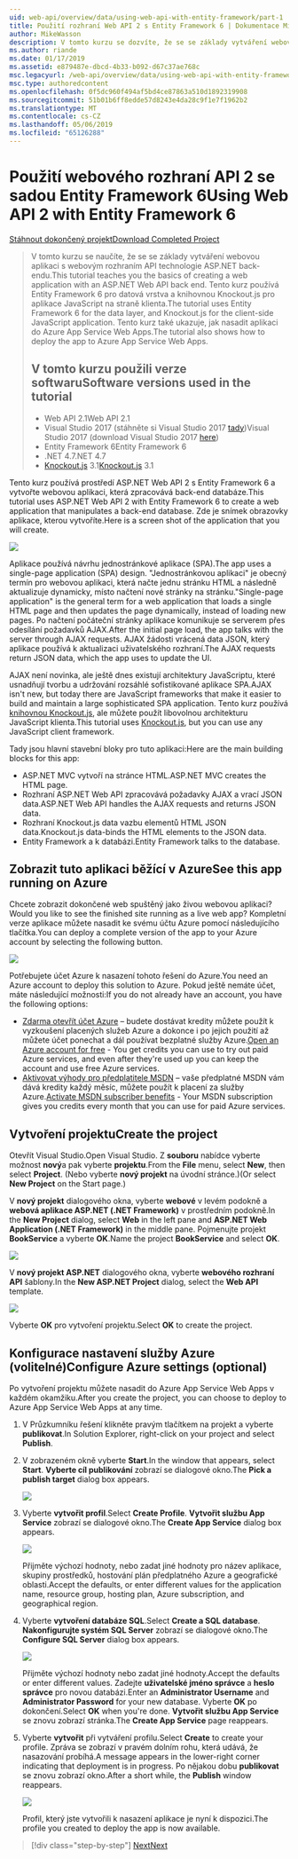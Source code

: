 ```yaml
---
uid: web-api/overview/data/using-web-api-with-entity-framework/part-1
title: Použití rozhraní Web API 2 s Entity Framework 6 | Dokumentace Microsoftu
author: MikeWasson
description: V tomto kurzu se dozvíte, že se se základy vytváření webovou aplikaci s webovým rozhraním API technologie ASP.NET back-endu. Tento kurz používá Entity Framework 6 pro uspořádání dat...
ms.author: riande
ms.date: 01/17/2019
ms.assetid: e879487e-dbcd-4b33-b092-d67c37ae768c
msc.legacyurl: /web-api/overview/data/using-web-api-with-entity-framework/part-1
msc.type: authoredcontent
ms.openlocfilehash: 0f5dc960f494af5bd4ce87863a510d1892319908
ms.sourcegitcommit: 51b01b6ff8edde57d8243e4da28c9f1e7f1962b2
ms.translationtype: MT
ms.contentlocale: cs-CZ
ms.lasthandoff: 05/06/2019
ms.locfileid: "65126288"
---
```

# <a name="using-web-api-2-with-entity-framework-6"></a><span data-ttu-id="e282c-104">Použití webového rozhraní API 2 se sadou Entity Framework 6</span><span class="sxs-lookup"><span data-stu-id="e282c-104">Using Web API 2 with Entity Framework 6</span></span>

[<span data-ttu-id="e282c-105">Stáhnout dokončený projekt</span><span class="sxs-lookup"><span data-stu-id="e282c-105">Download Completed Project</span></span>](https://github.com/MikeWasson/BookService)

> <span data-ttu-id="e282c-106">V tomto kurzu se naučíte, že se se základy vytváření webovou aplikaci s webovým rozhraním API technologie ASP.NET back-endu.</span><span class="sxs-lookup"><span data-stu-id="e282c-106">This tutorial teaches you the basics of creating a web application with an ASP.NET Web API back end.</span></span> <span data-ttu-id="e282c-107">Tento kurz používá Entity Framework 6 pro datová vrstva a knihovnou Knockout.js pro aplikace JavaScript na straně klienta.</span><span class="sxs-lookup"><span data-stu-id="e282c-107">The tutorial uses Entity Framework 6 for the data layer, and Knockout.js for the client-side JavaScript application.</span></span> <span data-ttu-id="e282c-108">Tento kurz také ukazuje, jak nasadit aplikaci do Azure App Service Web Apps.</span><span class="sxs-lookup"><span data-stu-id="e282c-108">The tutorial also shows how to deploy the app to Azure App Service Web Apps.</span></span>
>
> ## <a name="software-versions-used-in-the-tutorial"></a><span data-ttu-id="e282c-109">V tomto kurzu použili verze softwaru</span><span class="sxs-lookup"><span data-stu-id="e282c-109">Software versions used in the tutorial</span></span>
>
> - <span data-ttu-id="e282c-110">Web API 2.1</span><span class="sxs-lookup"><span data-stu-id="e282c-110">Web API 2.1</span></span>
> - <span data-ttu-id="e282c-111">Visual Studio 2017 (stáhněte si Visual Studio 2017 [tady](https://visualstudio.microsoft.com/downloads/?utm_medium=microsoft&utm_source=docs.microsoft.com&utm_campaign=button+cta&utm_content=download+vs2017))</span><span class="sxs-lookup"><span data-stu-id="e282c-111">Visual Studio 2017 (download Visual Studio 2017 [here](https://visualstudio.microsoft.com/downloads/?utm_medium=microsoft&utm_source=docs.microsoft.com&utm_campaign=button+cta&utm_content=download+vs2017))</span></span>
> - <span data-ttu-id="e282c-112">Entity Framework 6</span><span class="sxs-lookup"><span data-stu-id="e282c-112">Entity Framework 6</span></span>
> - <span data-ttu-id="e282c-113">.NET 4.7</span><span class="sxs-lookup"><span data-stu-id="e282c-113">.NET 4.7</span></span>
> - <span data-ttu-id="e282c-114">[Knockout.js](http://knockoutjs.com/) 3.1</span><span class="sxs-lookup"><span data-stu-id="e282c-114">[Knockout.js](http://knockoutjs.com/) 3.1</span></span>

<span data-ttu-id="e282c-115">Tento kurz používá prostředí ASP.NET Web API 2 s Entity Framework 6 a vytvořte webovou aplikaci, která zpracovává back-end databáze.</span><span class="sxs-lookup"><span data-stu-id="e282c-115">This tutorial uses ASP.NET Web API 2 with Entity Framework 6 to create a web application that manipulates a back-end database.</span></span> <span data-ttu-id="e282c-116">Zde je snímek obrazovky aplikace, kterou vytvoříte.</span><span class="sxs-lookup"><span data-stu-id="e282c-116">Here is a screen shot of the application that you will create.</span></span>

[![](part-1/_static/image2.png)](part-1/_static/image1.png)

<span data-ttu-id="e282c-117">Aplikace používá návrhu jednostránkové aplikace (SPA).</span><span class="sxs-lookup"><span data-stu-id="e282c-117">The app uses a single-page application (SPA) design.</span></span> <span data-ttu-id="e282c-118">"Jednostránkovou aplikaci" je obecný termín pro webovou aplikaci, která načte jednu stránku HTML a následně aktualizuje dynamicky, místo načtení nové stránky na stránku.</span><span class="sxs-lookup"><span data-stu-id="e282c-118">"Single-page application" is the general term for a web application that loads a single HTML page and then updates the page dynamically, instead of loading new pages.</span></span> <span data-ttu-id="e282c-119">Po načtení počáteční stránky aplikace komunikuje se serverem přes odesílání požadavků AJAX.</span><span class="sxs-lookup"><span data-stu-id="e282c-119">After the initial page load, the app talks with the server through AJAX requests.</span></span> <span data-ttu-id="e282c-120">AJAX žádosti vrácená data JSON, který aplikace používá k aktualizaci uživatelského rozhraní.</span><span class="sxs-lookup"><span data-stu-id="e282c-120">The AJAX requests return JSON data, which the app uses to update the UI.</span></span>

<span data-ttu-id="e282c-121">AJAX není novinka, ale ještě dnes existují architektury JavaScriptu, které usnadňují tvorbu a udržování rozsáhlé sofistikované aplikace SPA.</span><span class="sxs-lookup"><span data-stu-id="e282c-121">AJAX isn't new, but today there are JavaScript frameworks that make it easier to build and maintain a large sophisticated SPA application.</span></span> <span data-ttu-id="e282c-122">Tento kurz používá [knihovnou Knockout.js](http://knockoutjs.com/), ale můžete použít libovolnou architekturu JavaScript klienta.</span><span class="sxs-lookup"><span data-stu-id="e282c-122">This tutorial uses [Knockout.js](http://knockoutjs.com/), but you can use any JavaScript client framework.</span></span>

<span data-ttu-id="e282c-123">Tady jsou hlavní stavební bloky pro tuto aplikaci:</span><span class="sxs-lookup"><span data-stu-id="e282c-123">Here are the main building blocks for this app:</span></span>

- <span data-ttu-id="e282c-124">ASP.NET MVC vytvoří na stránce HTML.</span><span class="sxs-lookup"><span data-stu-id="e282c-124">ASP.NET MVC creates the HTML page.</span></span>
- <span data-ttu-id="e282c-125">Rozhraní ASP.NET Web API zpracovává požadavky AJAX a vrací JSON data.</span><span class="sxs-lookup"><span data-stu-id="e282c-125">ASP.NET Web API handles the AJAX requests and returns JSON data.</span></span>
- <span data-ttu-id="e282c-126">Rozhraní Knockout.js data vazbu elementů HTML JSON data.</span><span class="sxs-lookup"><span data-stu-id="e282c-126">Knockout.js data-binds the HTML elements to the JSON data.</span></span>
- <span data-ttu-id="e282c-127">Entity Framework a k databázi.</span><span class="sxs-lookup"><span data-stu-id="e282c-127">Entity Framework talks to the database.</span></span>

## <a name="see-this-app-running-on-azure"></a><span data-ttu-id="e282c-128">Zobrazit tuto aplikaci běžící v Azure</span><span class="sxs-lookup"><span data-stu-id="e282c-128">See this app running on Azure</span></span>

<span data-ttu-id="e282c-129">Chcete zobrazit dokončené web spuštěný jako živou webovou aplikaci?</span><span class="sxs-lookup"><span data-stu-id="e282c-129">Would you like to see the finished site running as a live web app?</span></span> <span data-ttu-id="e282c-130">Kompletní verze aplikace můžete nasadit ke svému účtu Azure pomocí následujícího tlačítka.</span><span class="sxs-lookup"><span data-stu-id="e282c-130">You can deploy a complete version of the app to your Azure account by selecting the following button.</span></span>

[![](http://azuredeploy.net/deploybutton.png)](https://azuredeploy.net/?WT.mc_id=deploy_azure_aspnet&repository=https://github.com/tfitzmac/BookService)

<span data-ttu-id="e282c-131">Potřebujete účet Azure k nasazení tohoto řešení do Azure.</span><span class="sxs-lookup"><span data-stu-id="e282c-131">You need an Azure account to deploy this solution to Azure.</span></span> <span data-ttu-id="e282c-132">Pokud ještě nemáte účet, máte následující možnosti:</span><span class="sxs-lookup"><span data-stu-id="e282c-132">If you do not already have an account, you have the following options:</span></span>

- <span data-ttu-id="e282c-133">[Zdarma otevřít účet Azure](https://azure.microsoft.com/pricing/free-trial/?WT.mc_id=A443DD604) – budete dostávat kredity můžete použít k vyzkoušení placených služeb Azure a dokonce i po jejich použití až můžete účet ponechat a dál používat bezplatné služby Azure.</span><span class="sxs-lookup"><span data-stu-id="e282c-133">[Open an Azure account for free](https://azure.microsoft.com/pricing/free-trial/?WT.mc_id=A443DD604) - You get credits you can use to try out paid Azure services, and even after they're used up you can keep the account and use free Azure services.</span></span>
- <span data-ttu-id="e282c-134">[Aktivovat výhody pro předplatitele MSDN](https://azure.microsoft.com/pricing/member-offers/msdn-benefits-details/?WT.mc_id=A443DD604) – vaše předplatné MSDN vám dává kredity každý měsíc, můžete použít k placení za služby Azure.</span><span class="sxs-lookup"><span data-stu-id="e282c-134">[Activate MSDN subscriber benefits](https://azure.microsoft.com/pricing/member-offers/msdn-benefits-details/?WT.mc_id=A443DD604) - Your MSDN subscription gives you credits every month that you can use for paid Azure services.</span></span>

## <a name="create-the-project"></a><span data-ttu-id="e282c-135">Vytvoření projektu</span><span class="sxs-lookup"><span data-stu-id="e282c-135">Create the project</span></span>

<span data-ttu-id="e282c-136">Otevřít Visual Studio.</span><span class="sxs-lookup"><span data-stu-id="e282c-136">Open Visual Studio.</span></span> <span data-ttu-id="e282c-137">Z **souboru** nabídce vyberte možnost **nový**a pak vyberte **projektu**.</span><span class="sxs-lookup"><span data-stu-id="e282c-137">From the **File** menu, select **New**, then select **Project**.</span></span> <span data-ttu-id="e282c-138">(Nebo vyberte **nový projekt** na úvodní stránce.)</span><span class="sxs-lookup"><span data-stu-id="e282c-138">(Or select **New Project** on the Start page.)</span></span>

<span data-ttu-id="e282c-139">V **nový projekt** dialogového okna, vyberte **webové** v levém podokně a **webová aplikace ASP.NET (.NET Framework)** v prostředním podokně.</span><span class="sxs-lookup"><span data-stu-id="e282c-139">In the **New Project** dialog, select **Web** in the left pane and **ASP.NET Web Application (.NET Framework)** in the middle pane.</span></span> <span data-ttu-id="e282c-140">Pojmenujte projekt **BookService** a vyberte **OK**.</span><span class="sxs-lookup"><span data-stu-id="e282c-140">Name the project **BookService** and select **OK**.</span></span>

[![](part-1/_static/image11.png)](part-1/_static/image11.png)

<span data-ttu-id="e282c-141">V **nový projekt ASP.NET** dialogového okna, vyberte **webového rozhraní API** šablony.</span><span class="sxs-lookup"><span data-stu-id="e282c-141">In the **New ASP.NET Project** dialog, select the **Web API** template.</span></span>

[![](part-1/_static/image12.png)](part-1/_static/image12.png)

<span data-ttu-id="e282c-142">Vyberte **OK** pro vytvoření projektu.</span><span class="sxs-lookup"><span data-stu-id="e282c-142">Select **OK** to create the project.</span></span>

## <a name="configure-azure-settings-optional"></a><span data-ttu-id="e282c-143">Konfigurace nastavení služby Azure (volitelné)</span><span class="sxs-lookup"><span data-stu-id="e282c-143">Configure Azure settings (optional)</span></span>

<span data-ttu-id="e282c-144">Po vytvoření projektu můžete nasadit do Azure App Service Web Apps v každém okamžiku.</span><span class="sxs-lookup"><span data-stu-id="e282c-144">After you create the project, you can choose to deploy to Azure App Service Web Apps at any time.</span></span> 

1. <span data-ttu-id="e282c-145">V Průzkumníku řešení klikněte pravým tlačítkem na projekt a vyberte **publikovat**.</span><span class="sxs-lookup"><span data-stu-id="e282c-145">In Solution Explorer, right-click on your project and select **Publish**.</span></span>

2. <span data-ttu-id="e282c-146">V zobrazeném okně vyberte **Start**.</span><span class="sxs-lookup"><span data-stu-id="e282c-146">In the window that appears, select **Start**.</span></span> <span data-ttu-id="e282c-147">**Vyberte cíl publikování** zobrazí se dialogové okno.</span><span class="sxs-lookup"><span data-stu-id="e282c-147">The **Pick a publish target** dialog box appears.</span></span>

   [![](part-1/_static/image14.png)](part-1/_static/image14.png)

3. <span data-ttu-id="e282c-148">Vyberte **vytvořit profil**.</span><span class="sxs-lookup"><span data-stu-id="e282c-148">Select **Create Profile**.</span></span> <span data-ttu-id="e282c-149">**Vytvořit službu App Service** zobrazí se dialogové okno.</span><span class="sxs-lookup"><span data-stu-id="e282c-149">The **Create App Service** dialog box appears.</span></span>

   [![](part-1/_static/image15.png)](part-1/_static/image15.png)

   <span data-ttu-id="e282c-150">Přijměte výchozí hodnoty, nebo zadat jiné hodnoty pro název aplikace, skupiny prostředků, hostování plán předplatného Azure a geografické oblasti.</span><span class="sxs-lookup"><span data-stu-id="e282c-150">Accept the defaults, or enter different values for the application name, resource group, hosting plan, Azure subscription, and geographical region.</span></span> 

4. <span data-ttu-id="e282c-151">Vyberte **vytvoření databáze SQL**.</span><span class="sxs-lookup"><span data-stu-id="e282c-151">Select **Create a SQL database**.</span></span> <span data-ttu-id="e282c-152">**Nakonfigurujte systém SQL Server** zobrazí se dialogové okno.</span><span class="sxs-lookup"><span data-stu-id="e282c-152">The **Configure SQL Server** dialog box appears.</span></span> 

   [![](part-1/_static/image16.png)](part-1/_static/image16.png)

   <span data-ttu-id="e282c-153">Přijměte výchozí hodnoty nebo zadat jiné hodnoty.</span><span class="sxs-lookup"><span data-stu-id="e282c-153">Accept the defaults or enter different values.</span></span> <span data-ttu-id="e282c-154">Zadejte **uživatelské jméno správce** a **heslo správce** pro novou databázi.</span><span class="sxs-lookup"><span data-stu-id="e282c-154">Enter an **Administrator Username** and **Administrator Password** for your new database.</span></span> <span data-ttu-id="e282c-155">Vyberte **OK** po dokončení.</span><span class="sxs-lookup"><span data-stu-id="e282c-155">Select **OK** when you're done.</span></span> <span data-ttu-id="e282c-156">**Vytvořit službu App Service** se znovu zobrazí stránka.</span><span class="sxs-lookup"><span data-stu-id="e282c-156">The **Create App Service** page reappears.</span></span>

5. <span data-ttu-id="e282c-157">Vyberte **vytvořit** při vytváření profilu.</span><span class="sxs-lookup"><span data-stu-id="e282c-157">Select **Create** to create your profile.</span></span> <span data-ttu-id="e282c-158">Zpráva se zobrazí v pravém dolním rohu, která udává, že nasazování probíhá.</span><span class="sxs-lookup"><span data-stu-id="e282c-158">A message appears in the lower-right corner indicating that deployment is in progress.</span></span> <span data-ttu-id="e282c-159">Po nějakou dobu **publikovat** se znovu zobrazí okno.</span><span class="sxs-lookup"><span data-stu-id="e282c-159">After a short while, the **Publish** window reappears.</span></span>

    [![](part-1/_static/image17.png)](part-1/_static/image17.png)
   
    <span data-ttu-id="e282c-160">Profil, který jste vytvořili k nasazení aplikace je nyní k dispozici.</span><span class="sxs-lookup"><span data-stu-id="e282c-160">The profile you created to deploy the app is now available.</span></span> 

> [!div class="step-by-step"]
> [<span data-ttu-id="e282c-161">Next</span><span class="sxs-lookup"><span data-stu-id="e282c-161">Next</span></span>](part-2.md)
